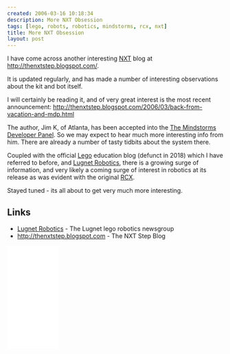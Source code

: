 ```yaml
---
created: 2006-03-16 10:18:34
description: More NXT Obsession
tags: [lego, robots, robotics, mindstorms, rcx, nxt]
title: More NXT Obsession
layout: post
---
```

I have come across another interesting [NXT](/wiki/nxt "Legos NeXT generation robotics kit") blog at <http://thenxtstep.blogspot.com/>.

It is updated regularly, and has made a number of interesting observations about the kit and bot itself.

I will certainly be reading it, and of very great interest is the most recent announcement: <http://thenxtstep.blogspot.com/2006/03/back-from-vacation-and-mdp.html>

The author, Jim K, of Atlanta, has been accepted into the [The Mindstorms Developer Panel](/wiki/mdp). So we may expect to hear much more interesting info from him. There are already a number of tasty tidbits about the system there.

Coupled with the official [Lego](/wiki/lego "The best known construction toy") education blog (defunct in 2018) which I have referred to before, and [Lugnet Robotics](http://news.lugnet.com/robotics), there is a growing surge of information, and very likely a coming surge of interest in robotics at its release as was evident with the original [RCX](/wiki/lego_rcx "The Lego Robot Command Explorer").

Stayed tuned - its all about to get very much more interesting.

## Links

* [Lugnet Robotics](http://news.lugnet.com/robotics) - The Lugnet lego robotics newsgroup
* <http://thenxtstep.blogspot.com> - The NXT Step Blog

<iframe style="width:120px;height:240px;" marginwidth="0" marginheight="0" scrolling="no" frameborder="0" src="//ws-eu.amazon-adsystem.com/widgets/q?ServiceVersion=20070822&OneJS=1&Operation=GetAdHtml&MarketPlace=GB&source=ss&ref=as_ss_li_til&ad_type=product_link&tracking_id=orionrobots-21&language=en_GB&marketplace=amazon&region=GB&placement=B082WD5YV9&asins=B082WD5YV9&linkId=75cbb40f8dd28c5b84d540cdd12f14a3&show_border=true&link_opens_in_new_window=true"></iframe><!-- Lego Mindstorms review 2021 -->
